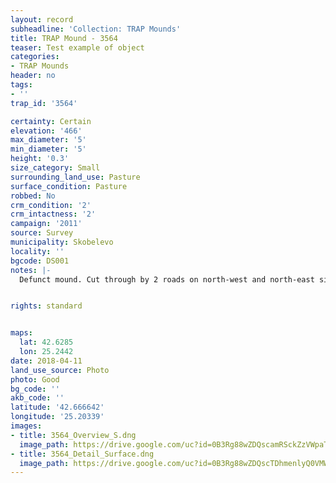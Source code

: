 ```yaml
---
layout: record
subheadline: 'Collection: TRAP Mounds'
title: TRAP Mound - 3564
teaser: Test example of object
categories:
- TRAP Mounds
header: no
tags:
- ''
trap_id: '3564'

certainty: Certain
elevation: '466'
max_diameter: '5'
min_diameter: '5'
height: '0.3'
size_category: Small
surrounding_land_use: Pasture
surface_condition: Pasture
robbed: No
crm_condition: '2'
crm_intactness: '2'
campaign: '2011'
source: Survey
municipality: Skobelevo
locality: ''
bgcode: DS001
notes: |-
  Defunct mound. Cut through by 2 roads on north-west and north-east sides. Heavily damaged by agricultural activity and r]construction of roads. No obvious robbers' trench's.


rights: standard


maps:
  lat: 42.6285
  lon: 25.2442
date: 2018-04-11
land_use_source: Photo
photo: Good
bg_code: ''
akb_code: ''
latitude: '42.666642'
longitude: '25.20339'
images:
- title: 3564_Overview_S.dng
  image_path: https://drive.google.com/uc?id=0B3Rg88wZDQscamRSckZzVWpaTVk
- title: 3564_Detail_Surface.dng
  image_path: https://drive.google.com/uc?id=0B3Rg88wZDQscTDhmenlyQ0VMWGc
---
```

